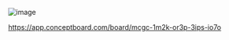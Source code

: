 

![image](https://user-images.githubusercontent.com/44178039/129572547-2944480e-a4f8-43e9-bc2b-c14adaee9849.png)


https://app.conceptboard.com/board/mcgc-1m2k-or3p-3ips-io7o
